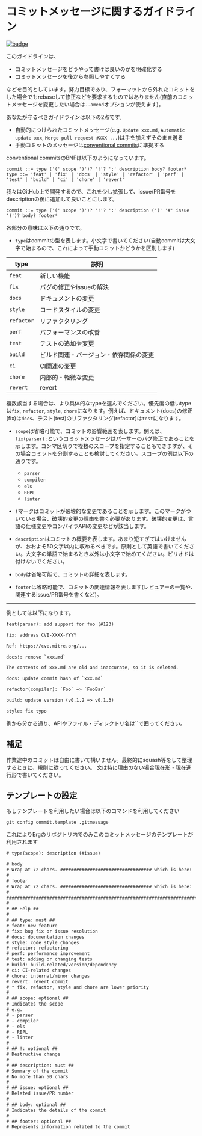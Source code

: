 # コミットメッセージに関するガイドライン

[![badge](https://img.shields.io/endpoint.svg?url=https%3A%2F%2Fgezf7g7pd5.execute-api.ap-northeast-1.amazonaws.com%2Fdefault%2Fsource_up_to_date%3Fowner%3Derg-lang%26repos%3Derg%26ref%3Dmain%26path%3Ddoc/EN/dev_guide/commit_message.md%26commit_hash%3D1ea58db851c577805696b61b0b56c7f062d0a941)](https://gezf7g7pd5.execute-api.ap-northeast-1.amazonaws.com/default/source_up_to_date?owner=erg-lang&repos=erg&ref=main&path=doc/EN/dev_guide/commit_message.md&commit_hash=1ea58db851c577805696b61b0b56c7f062d0a941)

このガイドラインは、

* コミットメッセージをどうやって書けば良いのかを明確化する
* コミットメッセージを後から参照しやすくする

などを目的としています。努力目標であり、フォーマットから外れたコミットをした場合でもrebaseして修正などを要求するものではありません(直前のコミットメッセージを変更したい場合は`--amend`オプションが使えます)。

あなたが守るべきガイドラインは以下の2点です。

* 自動的につけられたコミットメッセージ(e.g. `Update xxx.md`, `Automatic update xxx`, `Merge pull request #XXX ...`)は手を加えずそのまま送る
* 手動コミットのメッセージは[conventional commits](https://www.conventionalcommits.org/ja/v1.0.0/#%e4%bb%95%e6%a7%98)に準拠する

conventional commitsのBNFは以下のようになっています。

```bnf
commit ::= type ('(' scope ')')? '!'? ':' description body? footer*
type ::= 'feat' | 'fix' | 'docs' | 'style' | 'refactor' | 'perf' | 'test' | 'build' | 'ci' | 'chore' | 'revert'
```

我々はGitHub上で開発するので、これを少し拡張して、issue/PR番号をdescriptionの後に追加して良いことにします。

```bnf
commit ::= type ('(' scope ')')? '!'? ':' description ('(' '#' issue ')')? body? footer*
```

各部分の意味は以下の通りです。

* `type`はcommitの型を表します。小文字で書いてください(自動commitは大文字で始まるので、これによって手動コミットかどうかを区別します)

| type       | 説明                                   |
| ---------- | -------------------------------------- |
| `feat`     | 新しい機能                             |
| `fix`      | バグの修正やissueの解決                |
| `docs`     | ドキュメントの変更                     |
| `style`    | コードスタイルの変更                   |
| `refactor` | リファクタリング                       |
| `perf`     | パフォーマンスの改善                   |
| `test`     | テストの追加や変更                     |
| `build`    | ビルド関連・バージョン・依存関係の変更 |
| `ci`       | CI関連の変更                           |
| `chore`    | 内部的・軽微な変更                     |
| `revert`   | revert                                 |

複数該当する場合は、より具体的なtypeを選んでください。優先度の低いtypeは`fix`, `refactor`, `style`, `chore`になります。例えば、ドキュメント(docs)の修正(fix)は`docs`、テスト(test)のリファクタリング(refactor)は`test`になります。

* `scope`は省略可能で、コミットの影響範囲を表します。例えば、`fix(parser):`というコミットメッセージはパーサーのバグ修正であることを示します。コンマ区切りで複数のスコープを指定することもできますが、その場合コミットを分割することも検討してください。スコープの例は以下の通りです。

  * `parser`
  * `compiler`
  * `els`
  * `REPL`
  * `linter`

* `!`マークはコミットが破壊的な変更であることを示します。このマークがついている場合、破壊的変更の理由を書く必要があります。破壊的変更は、言語の仕様変更やコンパイラAPIの変更などが該当します。

* `description`はコミットの概要を表します。あまり短すぎてはいけませんが、おおよそ50文字以内に収めるべきです。原則として英語で書いてください。大文字の単語で始まるとき以外は小文字で始めてください。ピリオドは付けないでください。

* `body`は省略可能で、コミットの詳細を表します。

* `footer`は省略可能で、コミットの関連情報を表します(レビュアーの一覧や、関連するissue/PR番号を書くなど)。

---

例としては以下になります。

```txt
feat(parser): add support for foo (#123)
```

```txt
fix: address CVE-XXXX-YYYY

Ref: https://cve.mitre.org/...
```

```txt
docs!: remove `xxx.md`

The contents of xxx.md are old and inaccurate, so it is deleted.
```

```txt
docs: update commit hash of `xxx.md`
```

```txt
refactor(compiler): `Foo` => `FooBar`
```

```txt
build: update version (v0.1.2 => v0.1.3)
```

```txt
style: fix typo
```

例から分かる通り、APIやファイル・ディレクトリ名は``で囲ってください。

## 補足

作業途中のコミットは自由に書いて構いません。最終的にsquash等をして整理するときに、規則に従ってください。
文は特に理由のない場合現在形・現在進行形で書いてください。

## テンプレートの設定

もしテンプレートを利用したい場合は以下のコマンドを利用してください

```shell
git config commit.template .gitmessage
```

これによりErgのリポジトリ内でのみこのコミットメッセージのテンプレートが利用されます

```txt
# type(scope): description (#issue)

# body
# Wrap at 72 chars. ################################## which is here:  #
#
# footer
# Wrap at 72 chars. ################################## which is here:  #
#
########################################################################
#
# ## Help ##
#
# ## type: must ##
# feat: new feature
# fix: bug fix or issue resolution
# docs: documentation changes
# style: code style changes
# refactor: refactoring
# perf: performance improvement
# test: adding or changing tests
# build: build-related/version/dependency
# ci: CI-related changes
# chore: internal/minor changes
# revert: revert commit
# * fix, refactor, style and chore are lower priority
#
# ## scope: optional ##
# Indicates the scope
# e.g.
# - parser
# - compiler
# - els
# - REPL
# - linter
#
# ## !: optional ##
# Destructive change
#
# ## description: must ##
# Summary of the commit
# No more than 50 chars
#
# ## issue: optional ##
# Related issue/PR number
#
# ## body: optional ##
# Indicates the details of the commit
#
# ## footer: optional ##
# Represents information related to the commit
```
